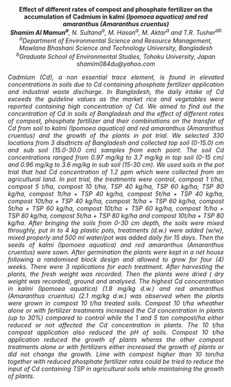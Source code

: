 <center><strong>Effect of different rates of compost and phosphate fertilizer on the
accumulation of Cadmium in kalmi (<i>Ipomoea aquatica<i>) and red amaranthus
(<i>Amaranthus cruentus</i>)</strong>

<center><strong>Shamim Al Mamun<sup>a</sup></strong>, N. Sultana<sup>a</sup>, M. Hasan<sup>a</sup>, M. Aktar<sup>a</sup> and T.R. Tusher<sup>ab</sup>

<center><i><sup>a</sup>Department of Environmental Science and Resource Management, Mawlana
Bhashani Science and Technology University, Bangladesh</i>

<center><i><sup>b</sup>Graduate School of Environmental Studies, Tohoku University, Japan</i>

<center><i>shamim084du@yahoo.com</i>

<p style=text-align:justify>Cadmium (Cd), a non essential trace element, is found in elevated
concentrations in soils due to Cd containing phosphate fertilizer
application and industrial waste discharge. In Bangladesh, the daily
intake of Cd exceeds the guideline values as the market rice and
vegetables were reported containing high concentration of Cd. We aimed
to find out the concentration of Cd in soils of Bangladesh and the
effect of different rates of compost, phosphate fertilizer and their
combinations on the transfer of Cd from soil to kalmi (<i>Ipomoea
aquatica</i>) and red amaranthus (<i>Amaranthus cruentus</i>) and the growth of
the plants in pot trial. We selected 330 locations from 3 disdtricts of
Bangladesh and collected top soil (0-15.0) cm and sub soil (15.0-30.0
cm) samples from each point. The soil Cd concentrations ranged from 0.97
mg/kg to 3.7 mg/kg in top soil (0-15 cm) and 0.96 mg/kg to 3.6 mg/kg in
sub soil (15-30 cm). We used soils in the pot trial that had Cd
concentration of 1.2 ppm which were collected from an agricultural land.
In pot trial, the treatments were control, compost 1 t/ha, compost 5
t/ha, compost 10 t/ha, TSP 40 kg/ha, TSP 60 kg/ha, TSP 80 kg/ha, compost
1t/ha + TSP 40 kg/ha, compost 5t/ha + TSP 40 kg/ha, compost 10t/ha + TSP
40 kg/ha, compost 1t/ha + TSP 60 kg/ha, compost 5t/ha + TSP 60 kg/ha,
compost 10t/ha + TSP 60 kg/ha, compost 1t/ha + TSP 80 kg/ha, compost
5t/ha + TSP 80 kg/ha and compost 10t/ha + TSP 80 kg/ha. After bringing
the soils from 0-30 cm depth, the soils were mixed throughly, put in to
4 kg plastic pots, treatments (d.w.) were added (w/w), mixed properly
and 500 ml water/pot was added daily for 15 days. Then the seeds of
kalmi (<i>Ipomoea aquatica</i>) and red amaranthus (<i>Amaranthus cruentus</i>)
were sown. After germination the plants were kept in a net house
following a randomised block design and allowed to grow for four (4)
weeks. There were 3 replications for each treatment. After harvesting
the plants, the fresh weight was recorded. Then the plants were dried (
dry weight was recorded), ground and analysed. The highest Cd
concentration in kalmi (<i>Ipomoea aquatica</i>) (1.8 mg/kg d.w.) and red
amaranthus (<i>Amaranthus cruentus</i>) (2.1 mg/kg d.w.) was observed when
the plants were grown in compost 10 t/ha treated soils. Compost 10 t/ha
wheather alone or with fertilizer treatments increased the Cd
concentration in plants (up to 30%) compared to control while the 1 and
5 ton compost/ha either reduced or not affected the Cd concentration in
plants. The 10 t/ha compost application also reduced the pH of soils.
Compost 10 t/ha application reduced the growth of plants wheras the
other compost treatments alone or with fertilizers either increased the
growth of plants or did not change the growth. Lime with compost higher
than 10 ton/ha together with reduced phosphate fertilizer rates could be
tried to reduce the input of Cd containing TSP in agricultural soils
while maintaining the growth of plants.
